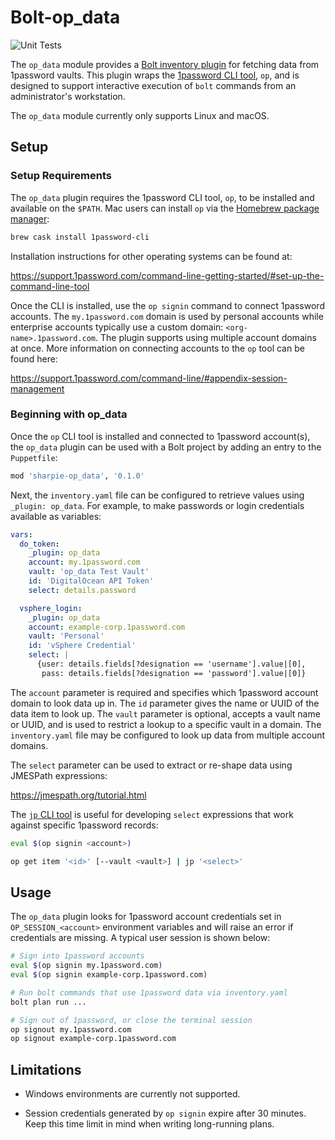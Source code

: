 # Bolt-op_data

![Unit Tests](https://github.com/Sharpie/bolt-op_data/workflows/Unit%20Tests/badge.svg?branch=master&event=push)

The `op_data` module provides a [Bolt inventory plugin][bolt-plugins] for fetching
data from 1password vaults. This plugin wraps the [1password CLI tool][op-cli], `op`,
and is designed to support interactive execution of `bolt` commands from
an administrator's workstation.

The `op_data` module currently only supports Linux and macOS.

  [bolt-plugins]: https://puppet.com/docs/bolt/latest/using_plugins.html
  [op-cli]: https://support.1password.com/command-line-getting-started/


## Setup

### Setup Requirements

The `op_data` plugin requires the 1password CLI tool, `op`, to be installed
and available on the `$PATH`. Mac users can install `op` via the
[Homebrew package manager][homebrew]:

```bash
brew cask install 1password-cli
```

  [homebrew]: https://brew.sh

Installation instructions for other operating systems can be found at:

  https://support.1password.com/command-line-getting-started/#set-up-the-command-line-tool

Once the CLI is installed, use the `op signin` command to connect 1password
accounts. The `my.1password.com` domain is used by personal accounts while
enterprise accounts typically use a custom domain: `<org-name>.1password.com`.
The plugin supports using multiple account domains at once. More information
on connecting accounts to the `op` tool can be found here:

  https://support.1password.com/command-line/#appendix-session-management


### Beginning with op_data

Once the `op` CLI tool is installed and connected to 1password account(s),
the `op_data` plugin can be used with a Bolt project by adding an entry
to the `Puppetfile`:

```ruby
mod 'sharpie-op_data', '0.1.0'
```

Next, the `inventory.yaml` file can be configured to retrieve values
using `_plugin: op_data`. For example, to make passwords or login
credentials available as variables:

```yaml
vars:
  do_token:
    _plugin: op_data
    account: my.1password.com
    vault: 'op_data Test Vault'
    id: 'DigitalOcean API Token'
    select: details.password

  vsphere_login:
    _plugin: op_data
    account: example-corp.1password.com
    vault: 'Personal'
    id: 'vSphere Credential'
    select: |
      {user: details.fields[?designation == 'username'].value|[0],
       pass: details.fields[?designation == 'password'].value|[0]}
```

The `account` parameter is required and specifies which 1password account
domain to look data up in. The `id` parameter gives the name or UUID of
the data item to look up. The `vault` parameter is optional, accepts a
vault name or UUID, and is used to restrict a lookup to a specific vault
in a domain.  The `inventory.yaml` file may be configured to look up data from
multiple account domains.

The `select` parameter can be used to extract or re-shape data using
JMESPath expressions:

  https://jmespath.org/tutorial.html

The [`jp` CLI tool][jp-cli] is useful for developing `select` expressions that
work against specific 1password records:

```bash
eval $(op signin <account>)

op get item '<id>' [--vault <vault>] | jp '<select>'
```

  [jp-cli]: https://github.com/jmespath/jp


## Usage

The `op_data` plugin looks for 1password account credentials set in
`OP_SESSION_<account>` environment variables and will raise an error
if credentials are missing. A typical user session is shown below:

```bash
# Sign into 1password accounts
eval $(op signin my.1password.com)
eval $(op signin example-corp.1password.com)

# Run bolt commands that use 1password data via inventory.yaml
bolt plan run ...

# Sign out of 1password, or close the terminal session
op signout my.1password.com
op signout example-corp.1password.com
```


## Limitations

  - Windows environments are currently not supported.

  - Session credentials generated by `op signin` expire after 30 minutes.
    Keep this time limit in mind when writing long-running plans.
